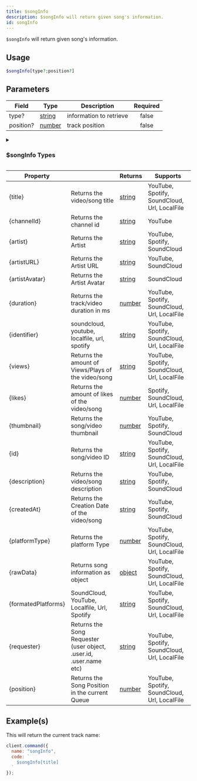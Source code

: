 ```yaml
---
title: $songInfo
description: $songInfo will return given song's information.
id: songInfo
---
```


`$songInfo` will return given song's information.

## Usage

```php
$songInfo[type?;position?]
```

## Parameters

| Field     | Type                                                                                              | Description             | Required |
| --------- | ------------------------------------------------------------------------------------------------- | ----------------------- | :------: |
| type?     | [string](https://developer.mozilla.org/en-US/docs/Web/JavaScript/Reference/Global_Objects/String) | information to retrieve |  false   |
| position? | [number](https://developer.mozilla.org/en-US/docs/Web/JavaScript/Reference/Global_Objects/Number) | track position          |  false   |

<div class="details">
  <details>
    <summary><h3>$songInfo Types</h3></summary>
  </details> 
  <div class="content">
<table>
  <thead>
    <tr>
      <th>Property</th>
      <th></th>
      <th>Returns</th>
      <th>Supports</th>
    </tr>
  </thead>
  <tbody>
    <tr>
      <td>{title}</td>
      <td>Returns the video/song title</td>
      <td><a href="https://developer.mozilla.org/en-US/docs/Web/JavaScript/Reference/Global_Objects/String">string</a></td>
      <td>YouTube, Spotify, SoundCloud, Url, LocalFile</td>
    </tr>
    <tr>
      <td>{channelId}</td>
      <td>Returns the channel id</td>
      <td><a href="https://developer.mozilla.org/en-US/docs/Web/JavaScript/Reference/Global_Objects/String">string</a></td>
      <td>YouTube</td>
    </tr>
    <tr>
      <td>{artist}</td>
      <td>Returns the Artist</td>
      <td><a href="https://developer.mozilla.org/en-US/docs/Web/JavaScript/Reference/Global_Objects/String">string</a></td>
      <td>YouTube, Spotify, SoundCloud</td>
    </tr>
    <tr>
      <td>{artistURL}</td>
      <td>Returns the Artist URL</td>
      <td><a href="https://developer.mozilla.org/en-US/docs/Web/JavaScript/Reference/Global_Objects/String">string</a></td>
      <td>YouTube, SoundCloud</td>
    </tr>
    <tr>
      <td>{artistAvatar}</td>
      <td>Returns the Artist Avatar</td>
      <td><a href="https://developer.mozilla.org/en-US/docs/Web/JavaScript/Reference/Global_Objects/String">string</a></td>
      <td>SoundCloud</td>
    </tr>
    <tr>
      <td>{duration}</td>
      <td>Returns the track/video duration in ms</td>
      <td><a href="https://developer.mozilla.org/en-US/docs/Web/JavaScript/Reference/Global_Objects/Number">number</a></td>
      <td>YouTube, Spotify, SoundCloud, Url, LocalFile</td>
    </tr>
    <tr>
      <td>{identifier}</td>
      <td>soundcloud, youtube, localfile, url, spotify</td>
      <td><a href="https://developer.mozilla.org/en-US/docs/Web/JavaScript/Reference/Global_Objects/String">string</a></td>
      <td>YouTube, Spotify, SoundCloud, Url, LocalFile</td>
    </tr>
    <tr>
      <td>{views}</td>
      <td>Returns the amount of Views/Plays of the video/song</td>
      <td><a href="https://developer.mozilla.org/en-US/docs/Web/JavaScript/Reference/Global_Objects/String">string</a></td>
      <td>YouTube, Spotify, SoundCloud, Url, LocalFile</td>
    </tr>
    <tr>
      <td>{likes}</td>
      <td>Returns the amount of likes of the video/song</td>
      <td><a href="https://developer.mozilla.org/en-US/docs/Web/JavaScript/Reference/Global_Objects/Number">number</a></td>
      <td>Spotify, SoundCloud, Url, LocalFile</td>
    </tr>
    <tr>
      <td>{thumbnail}</td>
      <td>Returns the song/video thumbnail</td>
      <td><a href="https://developer.mozilla.org/en-US/docs/Web/JavaScript/Reference/Global_Objects/Number">number</a></td>
      <td>YouTube, Spotify, SoundCloud</td>
    </tr>
    <tr>
      <td>{id}</td>
      <td>Returns the song/video ID</td>
      <td><a href="https://developer.mozilla.org/en-US/docs/Web/JavaScript/Reference/Global_Objects/String">string</a></td>
      <td>YouTube, Spotify, SoundCloud, Url, LocalFile</td>
    </tr>
    <tr>
      <td>{description}</td>
      <td>Returns the video/song description</td>
      <td><a href="https://developer.mozilla.org/en-US/docs/Web/JavaScript/Reference/Global_Objects/String">string</a></td>
      <td>YouTube, Spotify, SoundCloud</td>
    </tr>
    <tr>
      <td>{createdAt}</td>
      <td>Returns the Creation Date of the video/song</td>
      <td><a href="https://developer.mozilla.org/en-US/docs/Web/JavaScript/Reference/Global_Objects/String">string</a></td>
      <td>YouTube, Spotify, SoundCloud</td>
    </tr>
    <tr>
      <td>{platformType}</td>
      <td>Returns the platform Type</td>
      <td><a href="https://developer.mozilla.org/en-US/docs/Web/JavaScript/Reference/Global_Objects/Number">number</a></td>
      <td>YouTube, Spotify, SoundCloud, Url, LocalFile</td>
    </tr>
    <tr>
      <td>{rawData}</td>
      <td>Returns song information as object</td>
      <td><a href="https://developer.mozilla.org/en-US/docs/Web/JavaScript/Reference/Global_Objects/Object">object</a></td>
      <td>YouTube, Spotify, SoundCloud, Url, LocalFile</td>
    </tr>
    <tr>
      <td>{formatedPlatforms}</td>
      <td>SoundCloud, YouTube, Localfile, Url, Spotify</td>
      <td><a href="https://developer.mozilla.org/en-US/docs/Web/JavaScript/Reference/Global_Objects/String">string</a></td>
      <td>YouTube, Spotify, SoundCloud, Url, LocalFile</td>
    </tr>
    <tr>
      <td>{requester}</td>
      <td>Returns the Song Requester (user object, .user.id, .user.name etc)</td>
      <td><a href="https://developer.mozilla.org/en-US/docs/Web/JavaScript/Reference/Global_Objects/String">string</a></td>
      <td>YouTube, Spotify, SoundCloud, Url, LocalFile</td>
    </tr>
    <tr>
      <td>{position}</td>
      <td>Returns the Song Position in the current Queue</td>
      <td><a href="https://developer.mozilla.org/en-US/docs/Web/JavaScript/Reference/Global_Objects/Number">number</a></td>
      <td>YouTube, Spotify, SoundCloud, Url, LocalFile</td>
    </tr>
  </tbody>
</table>
  </div>
</div>

## Example(s)

This will return the current track name:

```javascript
client.command({
  name: "songInfo",
  code: `
    $songInfo[title]
  `
});
```
